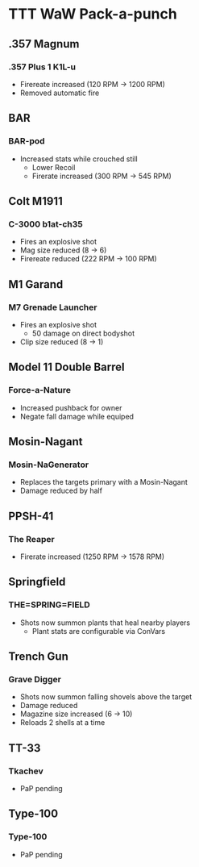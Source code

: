 # TTT WaW Pack-a-punch

## .357 Magnum
### .357 Plus 1 K1L-u
* Firereate increased (120 RPM -> 1200 RPM)
* Removed automatic fire

## BAR
### BAR-pod
* Increased stats while crouched still
  * Lower Recoil
  * Firerate increased (300 RPM -> 545 RPM)

## Colt M1911
### C-3000 b1at-ch35
* Fires an explosive shot
* Mag size reduced (8 -> 6)
* Firereate reduced (222 RPM -> 100 RPM)

## M1 Garand
### M7 Grenade Launcher
* Fires an explosive shot
  * 50 damage on direct bodyshot
* Clip size reduced (8 -> 1)

## Model 11 Double Barrel
### Force-a-Nature
* Increased pushback for owner
* Negate fall damage while equiped

## Mosin-Nagant
### Mosin-NaGenerator
* Replaces the targets primary with a Mosin-Nagant
* Damage reduced by half

## PPSH-41
### The Reaper
* Firerate increased (1250 RPM -> 1578 RPM)

## Springfield
### THE=SPRING=FIELD
* Shots now summon plants that heal nearby players
  * Plant stats are configurable via ConVars

## Trench Gun
### Grave Digger
* Shots now summon falling shovels above the target
* Damage reduced
* Magazine size increased (6 -> 10)
* Reloads 2 shells at a time

## TT-33
### Tkachev
* PaP pending

## Type-100
### Type-100
* PaP pending